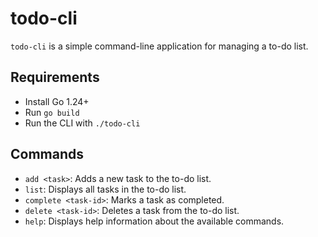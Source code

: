 # todo-cli

`todo-cli` is a simple command-line application for managing a to-do list.

## Requirements

- Install Go 1.24+
- Run `go build`
- Run the CLI with `./todo-cli`

## Commands

- `add <task>`: Adds a new task to the to-do list.
- `list`: Displays all tasks in the to-do list.
- `complete <task-id>`: Marks a task as completed.
- `delete <task-id>`: Deletes a task from the to-do list.
- `help`: Displays help information about the available commands.
